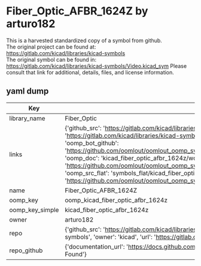 # Fiber_Optic_AFBR_1624Z by arturo182  
This is a harvested standardized copy of a symbol from github.  
The original project can be found at:  
https://gitlab.com/kicad/libraries/kicad-symbols  
The original symbol can be found in:
https://gitlab.com/kicad/libraries/kicad-symbols/Video.kicad_sym
Please consult that link for additional, details, files, and license information.  
## yaml dump  
| Key | Value |  
| --- | --- |  
| library_name | Fiber_Optic |  
| links | {'github_src': 'https://gitlab.com/kicad/libraries/kicad-symbols/Video.kicad_sym', 'github_src_repo': 'https://gitlab.com/kicad/libraries/kicad-symbols', 'oomp_bot': 'kicad_fiber_optic_afbr_1624z/working', 'oomp_bot_github': 'https://github.com/oomlout/oomlout_oomp_symbol_bot/tree/main/kicad_fiber_optic_afbr_1624z/working', 'oomp_doc': 'kicad_fiber_optic_afbr_1624z/working', 'oomp_doc_github': 'https://github.com/oomlout/oomlout_oomp_symbol_doc/tree/main/kicad_fiber_optic_afbr_1624z/working', 'oomp_src_flat': 'symbols_flat/kicad_fiber_optic_afbr_1624z/working', 'oomp_src_flat_github': 'https://github.com/oomlout/oomlout_oomp_symbol_src/tree/main/kicad_fiber_optic_afbr_1624z/working'} |  
| name | Fiber_Optic_AFBR_1624Z |  
| oomp_key | oomp_kicad_fiber_optic_afbr_1624z |  
| oomp_key_simple | kicad_fiber_optic_afbr_1624z |  
| owner | arturo182 |  
| repo | {'github_src': 'https://gitlab.com/kicad/libraries/kicad-symbols/Video.kicad_sym', 'name': 'libraries/kicad-symbols', 'owner': 'kicad', 'url': 'https://gitlab.com/kicad/libraries/kicad-symbols'} |  
| repo_github | {'documentation_url': 'https://docs.github.com/rest/repos/repos#get-a-repository', 'message': 'Not Found'} |  

